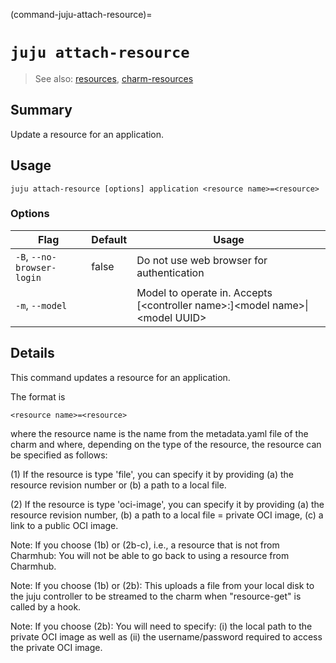 (command-juju-attach-resource)=
# `juju attach-resource`
> See also: [resources](#resources), [charm-resources](#charm-resources)

## Summary
Update a resource for an application.

## Usage
```juju attach-resource [options] application <resource name>=<resource>```

### Options
| Flag | Default | Usage |
| --- | --- | --- |
| `-B`, `--no-browser-login` | false | Do not use web browser for authentication |
| `-m`, `--model` |  | Model to operate in. Accepts [&lt;controller name&gt;:]&lt;model name&gt;&#x7c;&lt;model UUID&gt; |

## Details

This command updates a resource for an application.

The format is

    <resource name>=<resource>

where the resource name is the name from the metadata.yaml file of the charm
and where, depending on the type of the resource, the resource can be specified
as follows:

(1) If the resource is type 'file', you can specify it by providing
(a) the resource revision number or
(b) a path to a local file.

(2) If the resource is type 'oci-image', you can specify it by providing
(a) the resource revision number,
(b) a path to a local file = private OCI image,
(c) a link to a public OCI image.


Note: If you choose (1b) or (2b-c), i.e., a resource that is not from Charmhub:
You will not be able to go back to using a resource from Charmhub.

Note: If you choose (1b) or (2b): This uploads a file from your local disk to the juju
controller to be streamed to the charm when "resource-get" is called by a hook.

Note: If you choose (2b): You will need to specify:
(i) the local path to the private OCI image as well as
(ii) the username/password required to access the private OCI image.